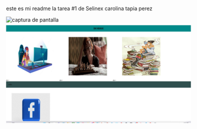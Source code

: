 este es mi readme la tarea #1 de Selinex carolina tapia perez

![captura de pantalla](captura1.jpg,)
![captura 2 ](captura2.jpg)